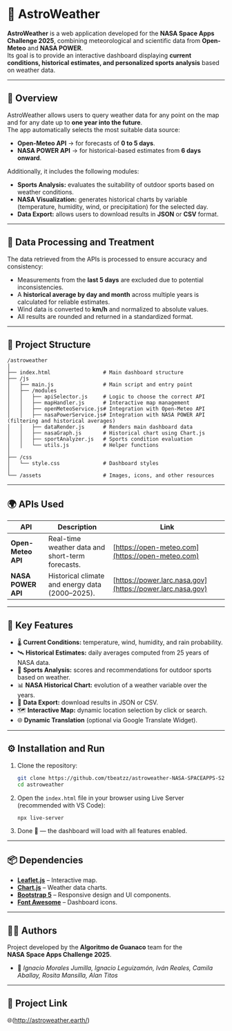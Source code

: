 # 🌌 AstroWeather

**AstroWeather** is a web application developed for the **NASA Space Apps Challenge 2025**, combining meteorological and scientific data from **Open-Meteo** and **NASA POWER**.  
Its goal is to provide an interactive dashboard displaying **current conditions, historical estimates, and personalized sports analysis** based on weather data.

---

## 🚀 Overview

AstroWeather allows users to query weather data for any point on the map and for any date up to **one year into the future**.  
The app automatically selects the most suitable data source:

- **Open-Meteo API** → for forecasts of **0 to 5 days**.  
- **NASA POWER API** → for historical-based estimates from **6 days onward**.

Additionally, it includes the following modules:
- **Sports Analysis:** evaluates the suitability of outdoor sports based on weather conditions.  
- **NASA Visualization:** generates historical charts by variable (temperature, humidity, wind, or precipitation) for the selected day.  
- **Data Export:** allows users to download results in **JSON** or **CSV** format.

---

## 🧠 Data Processing and Treatment

The data retrieved from the APIs is processed to ensure accuracy and consistency:

- Measurements from the **last 5 days** are excluded due to potential inconsistencies.  
- A **historical average by day and month** across multiple years is calculated for reliable estimates.  
- Wind data is converted to **km/h** and normalized to absolute values.  
- All results are rounded and returned in a standardized format.

---

## 🧩 Project Structure

```
/astroweather
│
├── index.html                 # Main dashboard structure
├── /js
│   ├── main.js                # Main script and entry point
│   ├── /modules
│   │   ├── apiSelector.js     # Logic to choose the correct API
│   │   ├── mapHandler.js      # Interactive map management
│   │   ├── openMeteoService.js# Integration with Open-Meteo API
│   │   ├── nasaPowerService.js# Integration with NASA POWER API (filtering and historical averages)
│   │   ├── dataRender.js      # Renders main dashboard data
│   │   ├── nasaGraph.js       # Historical chart using Chart.js
│   │   ├── sportAnalyzer.js   # Sports condition evaluation
│   │   └── utils.js           # Helper functions
│
├── /css
│   └── style.css              # Dashboard styles
│
└── /assets                    # Images, icons, and other resources
```

---

## 🌍 APIs Used

| **API** | **Description** | **Link** |
|----------|------------------|-----------|
| **Open-Meteo API** | Real-time weather data and short-term forecasts. | [https://open-meteo.com](https://open-meteo.com) |
| **NASA POWER API** | Historical climate and energy data (2000–2025). | [https://power.larc.nasa.gov](https://power.larc.nasa.gov) |

---

## 🧮 Key Features

- 🌡️ **Current Conditions:** temperature, wind, humidity, and rain probability.  
- 🛰️ **Historical Estimates:** daily averages computed from 25 years of NASA data.  
- 🏃 **Sports Analysis:** scores and recommendations for outdoor sports based on weather.  
- 📊 **NASA Historical Chart:** evolution of a weather variable over the years.  
- 💾 **Data Export:** download results in JSON or CSV.  
- 🗺️ **Interactive Map:** dynamic location selection by click or search.  
- 🌐 **Dynamic Translation** (optional via Google Translate Widget).

---

## ⚙️ Installation and Run

1. Clone the repository:
   ```bash
   git clone https://github.com/tbeatzz/astroweather-NASA-SPACEAPPS-S25.git
   cd astroweather
   ```
2. Open the `index.html` file in your browser using Live Server (recommended with VS Code):
   ```bash
   npx live-server
   ```
3. Done 🚀 — the dashboard will load with all features enabled.

---

## 📦 Dependencies

- [**Leaflet.js**](https://leafletjs.com/) – Interactive map.  
- [**Chart.js**](https://www.chartjs.org/) – Weather data charts.  
- [**Bootstrap 5**](https://getbootstrap.com/) – Responsive design and UI components.  
- [**Font Awesome**](https://fontawesome.com/) – Dashboard icons.

---

## 🧑‍💻 Authors

Project developed by the **Algoritmo de Guanaco** team for the  
**NASA Space Apps Challenge 2025**.  

- 🧠 *Ignacio Morales Jumilla, Ignacio Leguizamón, Iván Reales, Camila Aballay, Rosita Mansilla, Alan Titos*

---

## 💫 Project Link

🌐(http://astroweather.earth/)
